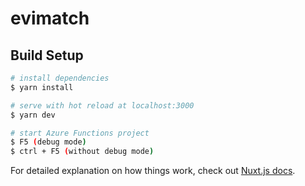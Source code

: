 # evimatch

## Build Setup

```bash
# install dependencies
$ yarn install

# serve with hot reload at localhost:3000
$ yarn dev

# start Azure Functions project
$ F5 (debug mode)
$ ctrl + F5 (without debug mode)
```

For detailed explanation on how things work, check out [Nuxt.js docs](https://nuxtjs.org).
